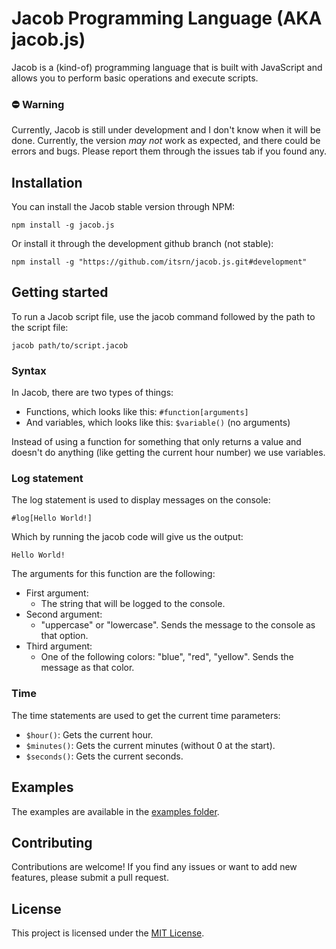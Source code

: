 # Jacob Programming Language (AKA jacob.js)
Jacob is a (kind-of) programming language that is built with JavaScript and allows you to perform basic operations and execute scripts.

### ⛔ Warning
Currently, Jacob is still under development and I don't know when it will be done. Currently, the version *may not* work as expected, and there could be errors and bugs. Please report them through the issues tab if you found any.

## Installation

You can install the Jacob stable version through NPM:

```shell
npm install -g jacob.js
```
Or install it through the development github branch (not stable):

```shell
npm install -g "https://github.com/itsrn/jacob.js.git#development"
```

## Getting started
To run a Jacob script file, use the jacob command followed by the path to the script file:

```shell
jacob path/to/script.jacob
```

### Syntax
In Jacob, there are two types of things:
- Functions, which looks like this: `#function[arguments]`
- And variables, which looks like this: `$variable()` (no arguments)

Instead of using a function for something that only returns a value and doesn't do anything (like getting the current hour number) we use variables.

### Log statement
The log statement is used to display messages on the console:
```jacob
#log[Hello World!]
```
Which by running the jacob code will give us the output:
```
Hello World!
```
The arguments for this function are the following:
- First argument: 
  - The string that will be logged to the console.
- Second argument:
  - "uppercase" or "lowercase". Sends the message to the console as that option.
- Third argument:
  - One of the following colors: "blue", "red", "yellow". Sends the message as that color.

### Time
The time statements are used to get the current time parameters:

- `$hour()`: Gets the current hour.
- `$minutes()`: Gets the current minutes (without 0 at the start).
- `$seconds()`: Gets the current seconds.

## Examples
The examples are available in the [examples folder](/examples/).

## Contributing
Contributions are welcome! If you find any issues or want to add new features, please submit a pull request.

## License
This project is licensed under the [MIT License](/LICENSE).